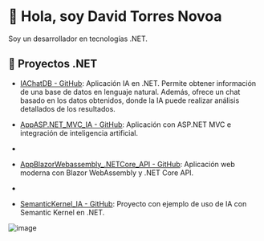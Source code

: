 # 👋 Hola, soy David Torres Novoa

Soy un desarrollador en tecnologías .NET.

## 📌 Proyectos .NET
- [IAChatDB - GitHub](https://github.com/David-punto-net/IAChatDB): Aplicación IA en .NET. Permite obtener información de una base de datos en lenguaje natural. Además, ofrece un chat basado en los datos obtenidos, donde la IA puede realizar análisis detallados de los resultados.

- [AppASP.NET_MVC_IA - GitHub](https://github.com/David-punto-net/AppASP.NET_MVC_IA): Aplicación con ASP.NET MVC e integración de inteligencia artificial.
- 
- [AppBlazorWebassembly_.NETCore_API - GitHub](https://github.com/David-punto-net/AppBlazorWebassembly_.NETCore_API): Aplicación web moderna con Blazor WebAssembly y .NET Core API.
- 
- [SemanticKernel_IA - GitHub](https://github.com/David-punto-net/SemanticKernel_IA): Proyecto con ejemplo de uso de IA con Semantic Kernel en .NET.



![image](https://github.com/user-attachments/assets/9f0cd028-6612-4e88-ad5c-5de1487d767a)

